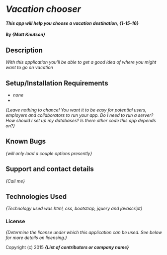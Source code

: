 # _Vacation chooser_

#### _This app will help you choose a vacation destination, {1-15-16}_

#### By _**{Matt Knutson}**_

## Description

_With this application you'll be able to get a good idea of where you might want to go on vacation_

## Setup/Installation Requirements

* _none_
*

_{Leave nothing to chance! You want it to be easy for potential users, employers and collaborators to run your app. Do I need to run a server? How should I set up my databases? Is there other code this app depends on?}_

## Known Bugs

_{will only load a couple options presently}_

## Support and contact details

_{Call me}_

## Technologies Used

_{Technology used was html, css, bootstrap, jquery and javascript}_

### License

*{Determine the license under which this application can be used.  See below for more details on licensing.}*

Copyright (c) 2015 **_{List of contributors or company name}_**

